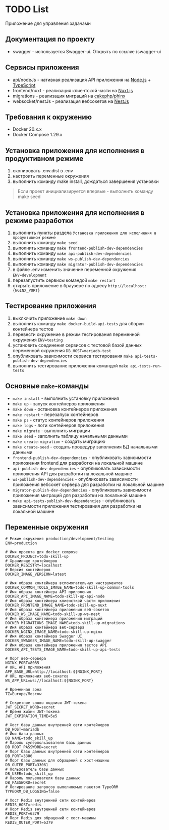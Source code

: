 # TODO List

Приложение для управления задачами

## Документация по проекту

- swagger - используется Swagger-ui. Открыть по ссылке /swagger-ui

## Сервисы приложения

- api/nodeJs - нативная реализация API приложения на [Node.js](https://nodejs.org) + [TypeScript](https://www.typescriptlang.org)
- frontend/nuxt - реализация клиентской части на [Nuxt.js](https://nuxt.com)
- migrations - реализация миграций на [cakephp/phinx](https://github.com/cakephp/phinx)
- websocket/nestJs - реализация вебсокетов на [NestJs](https://nestjs.com)

## Требования к окружению

- Docker 20.x.x
- Docker Compose 1.29.x

## Установка приложения для исполнения в продуктивном режиме

1. скопировать .env.dist в .env
1. настроить переменные окружения
1. выполнить команду make install, дождаться завершения установки

> Если проект инициализируется впервые - выполнить команду make seed

## Установка приложения для исполнения в режиме разработки

1. выполнить пункты раздела `Установка приложения для исполнения в продуктивном режиме`
1. выполнить команду `make seed`
1. выполнить команду `make frontend-publish-dev-dependencies`
1. выполнить команду `make api-publish-dev-dependencies`
1. выполнить команду `make ws-publish-dev-dependencies`
1. выполнить команду `make migrator-publish-dev-dependencies`
1. в файле .env изменить значение переменной окружения `ENV=development`
1. перезапустить сервисы командой `make restart`
1. открыть приложение в браузере по адресу `http://localhost:{NGINX_PORT}`

## Тестирование приложения

1. выключить приложение `make down`
1. выполнить команду `make docker-build-api-tests` для сборки контейнера тестов
1. перевести окружение в режим тестирования переменной окружения `ENV=testing`
1. установить соединения сервисов с тестовой базой данных переменной окружения `DB_HOST=mariadb-test`
1. опубликовать зависимости сервиса тестирования `make api-tests-publish-dev-dependencies`
1. выполнить тестирование приложения командой `make api-tests-run-tests`

## Основные `make`-команды

- `make install` - выполнить установку приложения
- `make up` - запуск контейнеров приложения
- `make down` - остановка контейнеров приложения
- `make restart` - перезапуск контейнеров
- `make ps` - статус контейнеров приложения
- `make logs` - логи контейнеров приложения
- `make migrate` - выполнить миграции
- `make seed` - заполнить таблицу начальными данными
- `make create-migration` - создать миграцию
- `make create-seed` - создать процедуру заполнения БД начальными данными
- `frontend-publish-dev-dependencies` - опубликовать зависимости приложения frontend для разработки на локальной машине
- `api-publish-dev-dependencies` - опубликовать зависимости приложения API для разработки на локальной машине
- `ws-publish-dev-dependencies` - опубликовать зависимости приложения вебсокет сервера для разработки на локальной машине
- `migrator-publish-dev-dependencies` - опубликовать зависимости приложения миграций для разработки на локальной машине
- `make api-tests-publish-dev-dependencies` - опубликовать зависимости приложения тестирования для разработки на локальной машине

## Переменные окружения


```dotenv
# Режим окружения production/development/testing
ENV=production

# Имя проекта для docker compose
DOCKER_PROJECT=todo-skill-up
# Хранилище контейнеров
DOCKER_REGISTRY=localhost
# Версия контейнеров
DOCKER_IMAGE_VERSION=latest

# Имя образа контейнера вспомогательных инструментов
DOCKER_COMMON_TOOLS_IMAGE_NAME=todo-skill-up-common-tools
# Имя образа контейнера API приложения
DOCKER_API_IMAGE_NAME=todo-skill-up-api-node
# Имя образа контейнера клиенсткой части приложения
DOCKER_FRONTEND_IMAGE_NAME=todo-skill-up-nuxt
# Имя образа контейнера приложения веб-сокетов
DOCKER_WS_IMAGE_NAME=todo-skill-up-ws-nest
# Имя образа контейнера приложения миграций
DOCKER_MIGRATIONS_IMAGE_NAME=todo-skill-up-migrations
# Имя образа контейнера веб-сервера
DOCKER_NGINX_IMAGE_NAME=todo-skill-up-nginx
# Имя образа контейнера Swagger UI
DOCKER_SWAGGER_IMAGE_NAME=todo-skill-up-swagger
# Имя образа контейнера приложения тестов API
DOCKER_API_TESTS_IMAGE_NAME=todo-skill-up-api-tests

# Порт веб-сервера
NGINX_PORT=8085
# URL API приложения
APP_BASE_URL=http://localhost:${NGINX_PORT}
# URL приложения веб-сокетов
WS_APP_URL=ws://localhost:${NGINX_PORT}

# Временная зона
TZ=Europe/Moscow

# Секретное слово подписи JWT-токена
JWT_SECRET_WORD=secret
# Время жизни JWT-токена
JWT_EXPIRATION_TIME=5e5

# Хост базы данных внутренней сети контейнеров
DB_HOST=mariadb
# Имя базы данных
DB_NAME=todo_skill_up
# Пароль суперпользователя базы данных
DB_ROOT_PASSWORD=secret
# Порт базы данных внутренней сети контейнеров
DB_PORT=3306
# Порт базы данных для обращений с хост-машины
DB_OUTER_PORT=33061
# Пользователь базы данных
DB_USER=todo_skill_up
# Пароль пользователя базы данных
DB_PASSWORD=secret
# Логирование запросов выполняемых пакетом TypeORM
TYPEORM_DB_LOGGING=false

# Хост Redis внутренней сети контейнеров
REDIS_HOST=redis
# Порт Redis внутренней сети контейнеров
REDIS_PORT=6379
# Порт Redis для обращений с хост-машины
REDIS_OUTER_PORT=6379
```